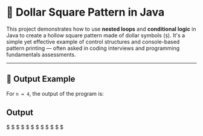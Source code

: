 # 💠 Dollar Square Pattern in Java

This project demonstrates how to use **nested loops** and **conditional logic** in Java to create a hollow square pattern made of dollar symbols (`$`). It's a simple yet effective example of control structures and console-based pattern printing — often asked in coding interviews and programming fundamentals assessments.

---

## 🧩 Output Example

For `n = 4`, the output of the program is:

## Output

$ $ $ $
$     $
$     $
$ $ $ $
